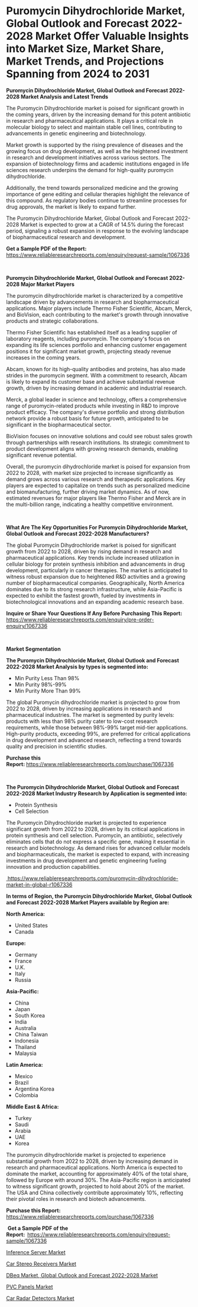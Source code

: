 <p><h1>Puromycin Dihydrochloride Market, Global Outlook and Forecast 2022-2028 Market Offer Valuable Insights into Market Size, Market Share, Market Trends, and Projections Spanning from 2024 to 2031</h1></p><p><strong>Puromycin Dihydrochloride Market, Global Outlook and Forecast 2022-2028 Market Analysis and Latest Trends</strong></p>
<p><p>The Puromycin Dihydrochloride market is poised for significant growth in the coming years, driven by the increasing demand for this potent antibiotic in research and pharmaceutical applications. It plays a critical role in molecular biology to select and maintain stable cell lines, contributing to advancements in genetic engineering and biotechnology. </p><p>Market growth is supported by the rising prevalence of diseases and the growing focus on drug development, as well as the heightened investment in research and development initiatives across various sectors. The expansion of biotechnology firms and academic institutions engaged in life sciences research underpins the demand for high-quality puromycin dihydrochloride.</p><p>Additionally, the trend towards personalized medicine and the growing importance of gene editing and cellular therapies highlight the relevance of this compound. As regulatory bodies continue to streamline processes for drug approvals, the market is likely to expand further.</p><p>The Puromycin Dihydrochloride Market, Global Outlook and Forecast 2022-2028 Market is expected to grow at a CAGR of 14.5% during the forecast period, signaling a robust expansion in response to the evolving landscape of biopharmaceutical research and development.</p></p>
<p><strong>Get a Sample PDF of the Report:&nbsp;</strong> <a href="https://www.reliableresearchreports.com/enquiry/request-sample/1067336">https://www.reliableresearchreports.com/enquiry/request-sample/1067336</a></p>
<p>&nbsp;</p>
<p><strong>Puromycin Dihydrochloride Market, Global Outlook and Forecast 2022-2028 Major Market Players</strong></p>
<p><p>The puromycin dihydrochloride market is characterized by a competitive landscape driven by advancements in research and biopharmaceutical applications. Major players include Thermo Fisher Scientific, Abcam, Merck, and BioVision, each contributing to the market's growth through innovative products and strategic collaborations.</p><p>Thermo Fisher Scientific has established itself as a leading supplier of laboratory reagents, including puromycin. The company's focus on expanding its life sciences portfolio and enhancing customer engagement positions it for significant market growth, projecting steady revenue increases in the coming years.</p><p>Abcam, known for its high-quality antibodies and proteins, has also made strides in the puromycin segment. With a commitment to research, Abcam is likely to expand its customer base and achieve substantial revenue growth, driven by increasing demand in academic and industrial research.</p><p>Merck, a global leader in science and technology, offers a comprehensive range of puromycin-related products while investing in R&D to improve product efficacy. The company's diverse portfolio and strong distribution network provide a robust basis for future growth, anticipated to be significant in the biopharmaceutical sector.</p><p>BioVision focuses on innovative solutions and could see robust sales growth through partnerships with research institutions. Its strategic commitment to product development aligns with growing research demands, enabling significant revenue potential.</p><p>Overall, the puromycin dihydrochloride market is poised for expansion from 2022 to 2028, with market size projected to increase significantly as demand grows across various research and therapeutic applications. Key players are expected to capitalize on trends such as personalized medicine and biomanufacturing, further driving market dynamics. As of now, estimated revenues for major players like Thermo Fisher and Merck are in the multi-billion range, indicating a healthy competitive environment.</p></p>
<p>&nbsp;</p>
<p><strong>What Are The Key Opportunities For Puromycin Dihydrochloride Market, Global Outlook and Forecast 2022-2028 Manufacturers?</strong></p>
<p><p>The global Puromycin Dihydrochloride market is poised for significant growth from 2022 to 2028, driven by rising demand in research and pharmaceutical applications. Key trends include increased utilization in cellular biology for protein synthesis inhibition and advancements in drug development, particularly in cancer therapies. The market is anticipated to witness robust expansion due to heightened R&D activities and a growing number of biopharmaceutical companies. Geographically, North America dominates due to its strong research infrastructure, while Asia-Pacific is expected to exhibit the fastest growth, fueled by investments in biotechnological innovations and an expanding academic research base.</p></p>
<p><strong>Inquire or Share Your Questions If Any Before Purchasing This Report:</strong> <a href="https://www.reliableresearchreports.com/enquiry/pre-order-enquiry/1067336">https://www.reliableresearchreports.com/enquiry/pre-order-enquiry/1067336</a></p>
<p>&nbsp;</p>
<p><strong>Market Segmentation</strong></p>
<p><strong>The Puromycin Dihydrochloride Market, Global Outlook and Forecast 2022-2028 Market Analysis by types is segmented into:</strong></p>
<p><ul><li>Min Purity Less Than 98%</li><li>Min Purity 98%-99%</li><li>Min Purity More Than 99%</li></ul></p>
<p><p>The global Puromycin dihydrochloride market is projected to grow from 2022 to 2028, driven by increasing applications in research and pharmaceutical industries. The market is segmented by purity levels: products with less than 98% purity cater to low-cost research requirements, while those between 98%-99% target mid-tier applications. High-purity products, exceeding 99%, are preferred for critical applications in drug development and advanced research, reflecting a trend towards quality and precision in scientific studies.</p></p>
<p><strong>Purchase this Report:&nbsp;</strong><a href="https://www.reliableresearchreports.com/purchase/1067336">https://www.reliableresearchreports.com/purchase/1067336</a></p>
<p>&nbsp;</p>
<p><strong>The Puromycin Dihydrochloride Market, Global Outlook and Forecast 2022-2028 Market Industry Research by Application is segmented into:</strong></p>
<p><ul><li>Protein Synthesis</li><li>Cell Selection</li></ul></p>
<p><p>The Puromycin Dihydrochloride market is projected to experience significant growth from 2022 to 2028, driven by its critical applications in protein synthesis and cell selection. Puromycin, an antibiotic, selectively eliminates cells that do not express a specific gene, making it essential in research and biotechnology. As demand rises for advanced cellular models and biopharmaceuticals, the market is expected to expand, with increasing investments in drug development and genetic engineering fueling innovation and production capabilities.</p></p>
<p><a href="https://www.reliableresearchreports.com/puromycin-dihydrochloride-market-in-global-r1067336">&nbsp;https://www.reliableresearchreports.com/puromycin-dihydrochloride-market-in-global-r1067336</a></p>
<p><strong>In terms of Region, the Puromycin Dihydrochloride Market, Global Outlook and Forecast 2022-2028 Market Players available by Region are:</strong></p>
<p>
    <p> <strong> North America: </strong>
        <ul>
            <li>United States</li>
            <li>Canada</li>
        </ul>
        </p> 
    <p> <strong> Europe: </strong>
        <ul>
            <li>Germany</li>
            <li>France</li>
            <li>U.K.</li>
            <li>Italy</li>
            <li>Russia</li>
        </ul>
        </p> 
    <p> <strong> Asia-Pacific: </strong>
        <ul>
            <li>China</li>
            <li>Japan</li>
            <li>South Korea</li>
            <li>India</li>
            <li>Australia</li>
            <li>China Taiwan</li>
            <li>Indonesia</li>
            <li>Thailand</li>
            <li>Malaysia</li>
        </ul>
        </p> 
    <p> <strong> Latin America: </strong>
        <ul>
            <li>Mexico</li>
            <li>Brazil</li>
            <li>Argentina Korea</li>
            <li>Colombia</li>
        </ul>
        </p> 
    <p> <strong> Middle East & Africa: </strong>
        <ul>
            <li>Turkey</li>
            <li>Saudi</li>
            <li>Arabia</li>
            <li>UAE</li>
            <li>Korea</li>
        </ul>
    </p>
    </p>
<p><p>The puromycin dihydrochloride market is projected to experience substantial growth from 2022 to 2028, driven by increasing demand in research and pharmaceutical applications. North America is expected to dominate the market, accounting for approximately 40% of the total share, followed by Europe with around 30%. The Asia-Pacific region is anticipated to witness significant growth, projected to hold about 20% of the market. The USA and China collectively contribute approximately 10%, reflecting their pivotal roles in research and biotech advancements.</p></p>
<p><strong>Purchase this Report: </strong><a href="https://www.reliableresearchreports.com/purchase/1067336">https://www.reliableresearchreports.com/purchase/1067336</a></p>
<p>&nbsp;<strong>Get a Sample PDF of the Report:&nbsp;&nbsp;</strong><a href="https://www.reliableresearchreports.com/enquiry/request-sample/1067336">https://www.reliableresearchreports.com/enquiry/request-sample/1067336</a></p>
<p><strong></strong></p>
<p><p><a href="https://www.linkedin.com/pulse/global-inference-server-market-exploring-share-trends-future-xoydf?trackingId=Lh5RjaguRVmeH%2Bmn4vVD%2Bw%3D%3D">Inference Server Market</a></p><p><a href="https://medium.com/@alaasultan2024/how-will-the-car-stereo-receivers-market-evolve-market-growth-analysis-for-the-year-2024-2031-3b8fc7765a8b">Car Stereo Receivers Market</a></p><p><a href="https://github.com/petbigbeepjn/Market-Research-Report-List-1/blob/main/dbeq-market-global-outlook-and-forecast-2022-2028-market.md">DBeq Market, Global Outlook and Forecast 2022-2028 Market</a></p><p><a href="https://issuu.com/reportprime-2/docs/pvc-panels-market-size-2030.pptx_548e7ac6465d69">PVC Panels Market</a></p><p><a href="https://medium.com/@alaasultan2024/the-global-car-radar-detectors-market-is-projected-to-experience-an-annual-growth-rate-of-5-8-4ba44b8a04dc">Car Radar Detectors Market</a></p></p>
